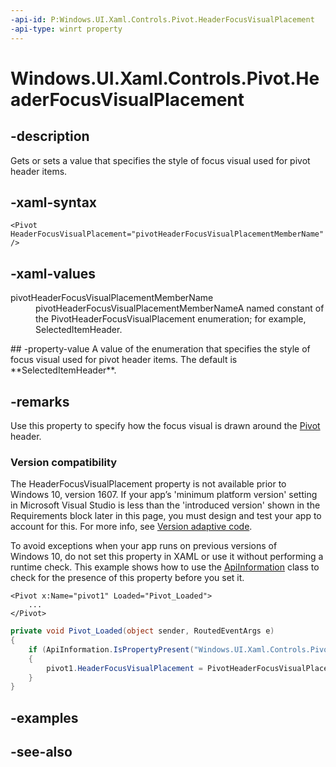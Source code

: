 ```yaml
---
-api-id: P:Windows.UI.Xaml.Controls.Pivot.HeaderFocusVisualPlacement
-api-type: winrt property
---
```


<!-- Property syntax
public Windows.UI.Xaml.Controls.PivotHeaderFocusVisualPlacement HeaderFocusVisualPlacement { get;  set; }
-->

# Windows.UI.Xaml.Controls.Pivot.HeaderFocusVisualPlacement

## -description
Gets or sets a value that specifies the style of focus visual used for pivot header items.



## -xaml-syntax
```xaml
<Pivot HeaderFocusVisualPlacement="pivotHeaderFocusVisualPlacementMemberName" />
```


## -xaml-values
<dl><dt>pivotHeaderFocusVisualPlacementMemberName</dt><dd>pivotHeaderFocusVisualPlacementMemberNameA named constant of the PivotHeaderFocusVisualPlacement enumeration; for example, SelectedItemHeader.</dd>
</dl>
## -property-value
A value of the enumeration that specifies the style of focus visual used for pivot header items. The default is **SelectedItemHeader**.

## -remarks
Use this property to specify how the focus visual is drawn around the [Pivot](pivot.md) header.

### Version compatibility

The HeaderFocusVisualPlacement property is not available prior to Windows 10, version 1607. If your app’s 'minimum platform version' setting in Microsoft Visual Studio is less than the 'introduced version' shown in the Requirements block later in this page, you must design and test your app to account for this. For more info, see [Version adaptive code](/windows/uwp/debug-test-perf/version-adaptive-code).

To avoid exceptions when your app runs on previous versions of Windows 10, do not set this property in XAML or use it without performing a runtime check. This example shows how to use the [ApiInformation](../windows.foundation.metadata/apiinformation.md) class to check for the presence of this property before you set it.

```xaml
<Pivot x:Name="pivot1" Loaded="Pivot_Loaded">
    ...
</Pivot>
```

```csharp
private void Pivot_Loaded(object sender, RoutedEventArgs e)
{
    if (ApiInformation.IsPropertyPresent("Windows.UI.Xaml.Controls.Pivot", "HeaderFocusVisualPlacement"))
    {
        pivot1.HeaderFocusVisualPlacement = PivotHeaderFocusVisualPlacement.SelectedItemHeader;
    }
}

```



## -examples

## -see-also
